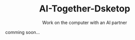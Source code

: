 <div align="center">

# AI-Together-Dsketop
Work on the computer with an AI partner

</div>

comming soon...
